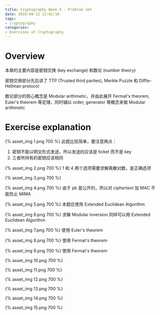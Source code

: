 ```yaml
---
title: Cryptography Week 5 - Problem Set
date: 2018-08-12 13:42:10
tags:
- cryptography
categories:
- Exercises of Cryptography
---
```

# Overview

本章的主要内容是密钥交换 (key exchange) 和数论 (number theory)

密钥交换部分先后讲了 TTP (Trusted third parties), Merkle Puzzle 和 Diffie-Hellman protocol

数论部分的核心概念是 Modular arithmetic，并由此展开 Fermat's theorem, Euler's theorem 等定理，同时辅以 order, generator 等概念来做 Modular arithmetic
<!--more-->

# Exercise explanation

{% asset_img 1.png 700 %}
此题比较简单，要注意两点：
1. 密钥不能以明文形式发送，所以发送的应该是 ticket 而不是 key
1. 三者所持有的密钥应该相同

{% asset_img 2.png 700 %}
1 和 4 两个选项需要求解离散对数，是正确选项

{% asset_img 3.png 700 %}

{% asset_img 4.png 700 %}
由于 pk 是公开的，所以对 ciphertext 加 MAC 不能防止 MIMA

{% asset_img 5.png 700 %}
本题应使用 Extended Euclidean Algorithm

{% asset_img 6.png 700 %}
求解 Modular inversion 同样可以用 Extended Euclidean Algorithm

{% asset_img 7.png 700 %}
使用 Euler's theorem

{% asset_img 8.png 700 %}
使用 Fermat's theorem

{% asset_img 9.png 700 %}
使用 Fermat's theorem

{% asset_img 10.png 700 %}

{% asset_img 11.png 700 %}

{% asset_img 12.png 700 %}

{% asset_img 13.png 700 %}

{% asset_img 14.png 700 %}

{% asset_img 15.png 700 %}
